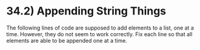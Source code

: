 # 34.2) Appending String Things

The following lines of code are supposed to add elements to a list, one at a
time. However, they do not seem to work correctly. Fix each line so that all
elements are able to be appended one at a time.

